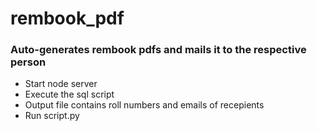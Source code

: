 # rembook_pdf

<h3> Auto-generates rembook pdfs and mails it to the respective person </h3>

<ul>
  <li> Start node server </li>
  <li> Execute the sql script </li>
  <li> Output file contains roll numbers and emails of recepients </li>
  <li> Run script.py </li>
<ul>
